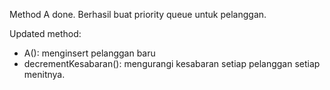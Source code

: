 Method A done. Berhasil buat priority queue untuk pelanggan.

Updated method: 
- A(): menginsert pelanggan baru
- decrementKesabaran(): mengurangi kesabaran setiap pelanggan setiap menitnya.
